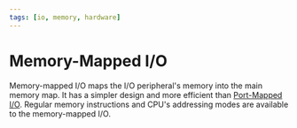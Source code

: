 ```yaml
---
tags: [io, memory, hardware]
---
```


# Memory-Mapped I/O

Memory-mapped I/O maps the I/O peripheral's memory into the main memory map. It
has a simpler design and more efficient than [Port-Mapped I/O](202404061054.md).
Regular memory instructions and CPU's addressing modes are available to the
memory-mapped I/O.
